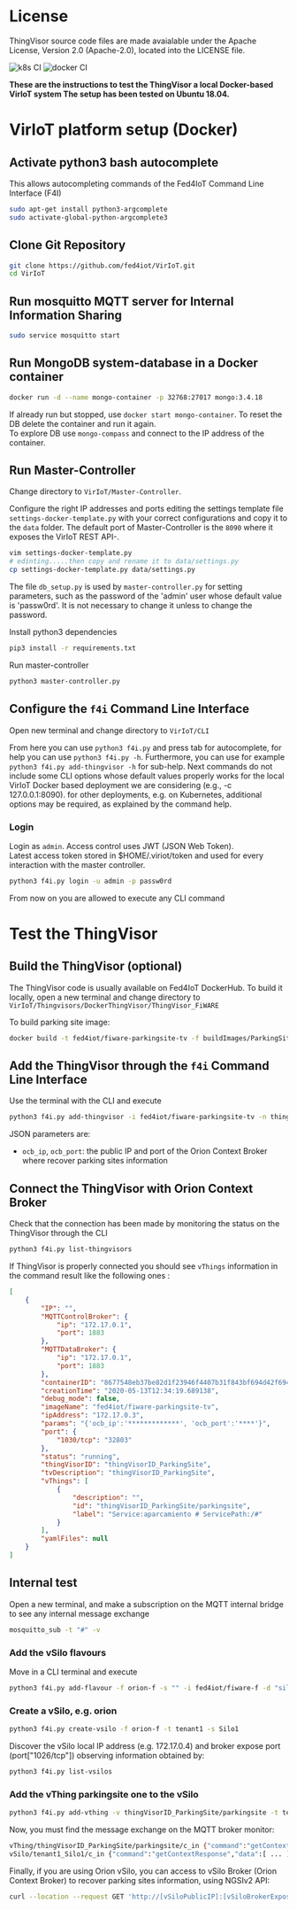 # License

ThingVisor source code files are made avaialable under the Apache License, Version 2.0 (Apache-2.0), located into the LICENSE file.

![k8s CI](https://github.com/fed4iot/VirIoT/workflows/k8s%20CI/badge.svg)
![docker CI](https://github.com/fed4iot/VirIoT/workflows/docker%20CI/badge.svg)
  
__These are the instructions to test the ThingVisor a local Docker-based VirIoT system
The setup has been tested on Ubuntu 18.04.__

# VirIoT platform setup (Docker)

## Activate python3 bash autocomplete  

This allows autocompleting commands of the Fed4IoT Command Line Interface (F4I) 

```bash  
sudo apt-get install python3-argcomplete
sudo activate-global-python-argcomplete3  
```

## Clone Git Repository

```bash  
git clone https://github.com/fed4iot/VirIoT.git
cd VirIoT  
```

## Run mosquitto MQTT server for Internal Information Sharing

```bash  
sudo service mosquitto start
```

## Run MongoDB system-database in a Docker container

```bash  
docker run -d --name mongo-container -p 32768:27017 mongo:3.4.18  
```  

If already run but stopped, use `docker start mongo-container`.
To reset the DB delete the container and run it again.  
To explore DB use `mongo-compass` and connect to the IP address of the container.

## Run Master-Controller

Change directory to `VirIoT/Master-Controller`.

Configure the right IP addresses and ports editing the settings template file `settings-docker-template.py` with your correct configurations and copy it to the `data` folder.
The default port of Master-Controller is the `8090` where it exposes the VirIoT REST API-.

```bash  
vim settings-docker-template.py  
# edinting.....then copy and rename it to data/settings.py  
cp settings-docker-template.py data/settings.py  
```

The file `db_setup.py` is used by `master-controller.py` for setting parameters, such as the password of the 'admin' user whose default value is 'passw0rd'. It is not necessary to change it unless to change the password. 

Install python3 dependencies

```bash
pip3 install -r requirements.txt
```

Run master-controller

```bash
python3 master-controller.py
```  

## Configure the `f4i` Command Line Interface  

Open new terminal and change directory to `VirIoT/CLI`

From here you can use `python3 f4i.py` and press tab for autocomplete, for help you can use `python3 f4i.py -h`.  Furthermore, you can use for example  `python3 f4i.py add-thingvisor -h` for sub-help. 
Next commands do not include some CLI options whose default values properly works for the local VirIoT Docker based deployment we are considering (e.g., -c 127.0.0.1:8090). for other deployments, e.g. on Kubernetes, additional options may be required, as explained by the command help.  
  
### Login  

Login as `admin`. Access control uses JWT (JSON Web Token).  
Latest access token stored in $HOME/.viriot/token and used for every interaction with the master controller.  

```bash  
python3 f4i.py login -u admin -p passw0rd 
```  

From now on you are allowed to execute any CLI command

# Test the ThingVisor

## Build the ThingVisor (optional)

The ThingVisor code is usually available on Fed4IoT DockerHub. To build it locally, open a new terminal and change directory to `VirIoT/Thingvisors/DockerThingVisor/ThingVisor_FiWARE`

To build parking site image:

```bash
docker build -t fed4iot/fiware-parkingsite-tv -f buildImages/ParkingSite-TV/Dockerfile  ./
```

## Add the ThingVisor through the `f4i` Command Line Interface  

Use the terminal with the CLI and execute
  
```bash  
python3 f4i.py add-thingvisor -i fed4iot/fiware-parkingsite-tv -n thingVisorID_ParkingSite -d "thingVisorID_ParkingSite" -p "{'ocb_ip':'[OCB_Public_IP]', 'ocb_port':'[OCB_Port]'}"
```  

JSON parameters are: 
- `ocb_ip`, `ocb_port`:  the public IP and port of the Orion Context Broker where recover parking sites information


## Connect the ThingVisor with Orion Context Broker

Check that the connection has been made by monitoring the status on the ThingVisor through the CLI

```bash  
python3 f4i.py list-thingvisors  
```

If ThingVisor is properly connected you should see `vThings` information in the command result like the following ones :

```json
[
    {
        "IP": "",
        "MQTTControlBroker": {
            "ip": "172.17.0.1",
            "port": 1883
        },
        "MQTTDataBroker": {
            "ip": "172.17.0.1",
            "port": 1883
        },
        "containerID": "8677548eb37be82d1f23946f4407b31f843bf694d42f69422962e894cdd7edba",
        "creationTime": "2020-05-13T12:34:19.689138",
        "debug_mode": false,
        "imageName": "fed4iot/fiware-parkingsite-tv",
        "ipAddress": "172.17.0.3",
        "params": "{'ocb_ip':'*************', 'ocb_port':'****'}",
        "port": {
            "1030/tcp": "32803"
        },
        "status": "running",
        "thingVisorID": "thingVisorID_ParkingSite",
        "tvDescription": "thingVisorID_ParkingSite",
        "vThings": [
            {
                "description": "",
                "id": "thingVisorID_ParkingSite/parkingsite",
                "label": "Service:aparcamiento # ServicePath:/#"
            }
        ],
        "yamlFiles": null
    }
]

```

## Internal test

Open a new terminal, and make a subscription on the MQTT internal bridge to see any internal message exchange

```bash
mosquitto_sub -t "#" -v
```

### Add the vSilo flavours

Move in a CLI terminal and execute

```bash  
python3 f4i.py add-flavour -f orion-f -s "" -i fed4iot/fiware-f -d "silo with a FIWARE Orion Context Broker"
```

### Create a vSilo, e.g. orion

```bash
python3 f4i.py create-vsilo -f orion-f -t tenant1 -s Silo1
```

Discover the vSilo local IP address (e.g. 172.17.0.4) and broker expose port  (port["1026/tcp"]) observing information obtained by:

```bash
python3 f4i.py list-vsilos
```

### Add the vThing parkingsite one to the vSilo

```bash
python3 f4i.py add-vthing -v thingVisorID_ParkingSite/parkingsite -t tenant1 -s Silo1
```

Now, you must find the message exchange on the MQTT broker monitor:

```bash
vThing/thingVisorID_ParkingSite/parkingsite/c_in {"command":"getContextRequest","vSiloID":"tenant1_Silo1","vThingID":"thingVisorID_ParkingSite/parkingsite"}
vSilo/tenant1_Silo1/c_in {"command":"getContextResponse","data":[ ... ],"meta":{"vThingID":"thingVisorID_ParkingSite/parkingsite"}}
```

Finally, if you are using Orion vSilo, you can access to vSilo Broker (Orion Context Broker) to recover parking sites information, using NGSIv2 API:

```bash
curl --location --request GET 'http://[vSiloPublicIP]:[vSiloBrokerExposePort]/v2/entities?limit=100&options=count' --header 'Accept: application/json'
```